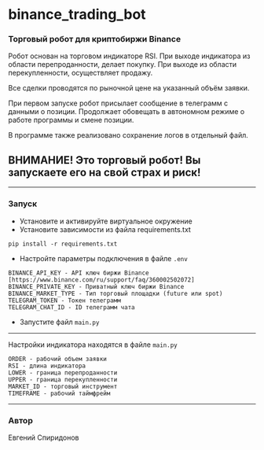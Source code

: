 # binance_trading_bot

### Торговый робот для криптобиржи Binance
Робот основан на торговом индикаторе RSI. При выходе индикатора из области перепроданности, делает покупку. При выходе из области перекупленности, осуществляет продажу.

Все сделки проводятся по рыночной цене на указанный объём заявки.

При первом запуске робот присылает сообщение в телеграмм с данными о позиции. Продолжает обовещать в автономном режиме о работе программы и смене позиции.

В программе также реализовано сохранение логов в отдельный файл.

## ВНИМАНИЕ! Это торговый робот! Вы запускаете его на свой страх и риск!

---
### Запуск
- Установите и активируйте виртуальное окружение
- Установите зависимости из файла requirements.txt
```
pip install -r requirements.txt
``` 
- Настройте параметры подключения в файле `.env`
```
BINANCE_API_KEY - API ключ биржи Binance [https://www.binance.com/ru/support/faq/360002502072]
BINANCE_PRIVATE_KEY - Приватный ключ биржи Binance
BINANCE_MARKET_TYPE - Тип торговый площадки (future или spot)
TELEGRAM_TOKEN - Токен телеграмм
TELEGRAM_CHAT_ID - ID телеграмм чата
``` 
- Запустите файл `main.py`
---
Настройки индикатора находятся в файле `main.py`
```
ORDER - рабочий объем заявки
RSI - длина индикатора
LOWER - граница перепроданности
UPPER - граница перекупленности
MARKET_ID - торговый инструмент
TIMEFRAME - рабочий таймфрейм
```
---
### Автор
Евгений Спиридонов
